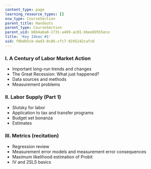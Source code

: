 ```yaml
---
content_type: page
learning_resource_types: []
ocw_type: CourseSection
parent_title: Handouts
parent_type: CourseSection
parent_uid: b6b4a6a8-1731-a469-ac01-bbee69555ece
title: 'Key Ideas #1'
uid: f0bdb5cb-dad3-0c86-cfc7-9245242cafc6
---
```


### I. A Century of Labor Market Action

*   Important long-run trends and changes
*   The Great Recession: What just happened?
*   Data sources and methods 
*   Measurement problems

### II. Labor Supply (Part 1)

*   Slutsky for labor
*   Application to tax and transfer programs
*   Budget set bonanza
*   Estimates

### III. Metrics (recitation)

*   Regression review
*   Measurement error models and measurement error consequences
*   Maximum likelihood estimation of Probit
*   IV and 2SLS basics